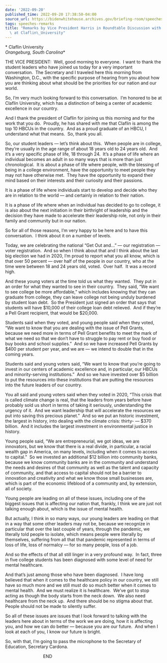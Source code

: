 ```yaml
---
date: '2022-09-20'
published_time: 2022-09-20 17:38:50-04:00
source_url: https://bidenwhitehouse.archives.gov/briefing-room/speeches-remarks/2022/09/20/remarks-by-vice-president-harris-in-roundtable-discussion-with-student-leaders-at-claflin-university/
tags: speeches-remarks
title: "Remarks by Vice President Harris in Roundtable Discussion with Student Leaders\
  \ at Claflin\_University"
---
```

 
* Claflin University  
*Orangeburg, South Carolina**

THE VICE PRESIDENT:  Well, good morning to everyone.  I want to thank
the student leaders who have joined us today for a very important
conversation.  The Secretary and I traveled here this morning from
Washington, D.C., with the specific purpose of hearing from you about
how you are thinking about what should be the priorities for our nation
and our world.  
  
So, I’m very much looking forward to this conversation.  I’m honored to
be at Claflin University, which has a distinction of being a center of
academic excellence in our country.   
  
And I thank the president of Claflin for joining us this morning and for
the work that you do.  Proudly, he has shared with me that Claflin is
among the top 10 HBCUs in the country.  And as a proud graduate of an
HBCU, I understand what that means.  So, thank you all.  
  
So, our student leaders — let’s think about this.  When people are in
college, they’re usually in the age range of about 18 years old to 24
years old.  And it’s a very specific phase of life, 18 through 24.  It’s
a phase of life where an individual becomes an adult in so many ways
that is more than just chronological.  It is about a phase of life where
people, with the blessing of being in a college environment, have the
opportunity to meet people they may not have otherwise met.  They have
the opportunity to expand their mind based on their interests and their
curiosity and their passions.   
  
It is a phase of life where individuals start to develop and decide who
they are in relation to the world — and certainly in relation to their
nation.   
  
It is a phase of life where when an individual has decided to go to
college, it is also about the next initiation in their birthright of
leadership and the decision they have made to accelerate their
leadership role, not only in their family and community but in our
nation.  
  
So for all of those reasons, I’m very happy to be here and to have this
conversation.  I think about it on a number of levels.  
  
Today, we are celebrating the national “Get Out and…” — our registration
— voter registration.  And so when I think about that and I think about
the last big election we had in 2020, I’m proud to report what you all
know, which is that over 50 percent — over half of the people in our
country, who at the time were between 18 and 24 years old, voted.  Over
half.  It was a record high.  
  
And these young voters at the time told us what they wanted.  They put
in an order for what they wanted to see in their country.  They said,
“We want to see college be more affordable,” which includes knowing that
they can graduate from college, they can leave college not being unduly
burdened by student loan debt.  So the President just signed an order
that says that students will have $10,000 of their college loan debt
relieved.  And if they’re a Pell Grant recipient, that would be
$20,000.   
  
Students said when they voted, and young people said when they voted,
“We want to know that you are dealing with the issue of Pell Grants,
because we need more in terms of Pell Grant benefits to meet the mark of
what we need so that we don’t have to struggle to pay rent or buy food
or buy books and school supplies.”  And so we have increased Pell Grants
by $400 per student per year, and we are — we intend to double that in
the coming years.  
  
Students said and young voters said, “We want to know that you’re going
to invest in our centers of academic excellence and, in particular, our
HBCUs and minority-serving institutions.”  And so we have invested over
$5 billion to put the resources into these institutions that are putting
the resources into the future leaders of our country.  
  
You all said and young voters said when they voted in 2020, “This crisis
that is called climate change is real, that the leaders from years
before have probably sold us short in terms of taking it seriously,
understanding the urgency of it.  And we want leadership that will
accelerate the resources we put into saving this precious planet.”  And
so we put an historic investment, the largest in history, into dealing
with the climate crisis: thirty- — $370 billion.  And it includes the
largest investment in environmental justice in history.  
  
Young people said, “We are entrepreneurial, we got ideas, we are
innovators, but we know that there is a real divide, in particular, a
racial wealth gap in America, on many levels, including when it comes to
access to capital.”  So we invested an additional $12 billion into
community banks, because we know community banks are in the community
and understand the needs and desires of that community as well as the
talent and capacity of community, and that access to capital should not
be a barrier to innovation and creativity and what we know those small
businesses are, which is part of the economic lifeblood of a community
and, by extension, all of society.  
  
Young people are leading on all of these issues, including one of the
biggest issues that is affecting our nation that, frankly, I think we
are just not talking enough about, which is the issue of mental
health.  
  
But actually, I think in so many ways, our young leaders are leading on
that in a way that some other leaders may not be, because we recognize
in particular that over the last couple of years, through the pandemic,
we literally told people to isolate, which means people were literally
by themselves, suffering from all that that pandemic represented in
terms of loss of life, loss of normalcy — for so many people, loss of a
job.  
  
And so the effects of that all still linger in a very profound way.  In
fact, three in five college students has been diagnosed with some level
of need for mental healthcare.  
  
And that’s just among those who have been diagnosed.  I have long
believed that when it comes to the healthcare policy in our country, we
still have so much more and we still must do so much better when it
comes to mental health.  And we must realize it is healthcare.  We’ve
got to stop acting as though the body starts from the neck down.  We
also need healthcare from the neck up.  And there should be no stigma
about that.  People should not be made to silently suffer.  
  
So all of these issues are issues that I look forward to talking with
the leaders here about in terms of the work we are doing, how it is
affecting you, and how we can do better — because you are our future. 
And when I look at each of you, I know our future is bright.   
  
So, with that, I’m going to pass the microphone to the Secretary of
Education, Secretary Cardona.   
  
                               END  
  
